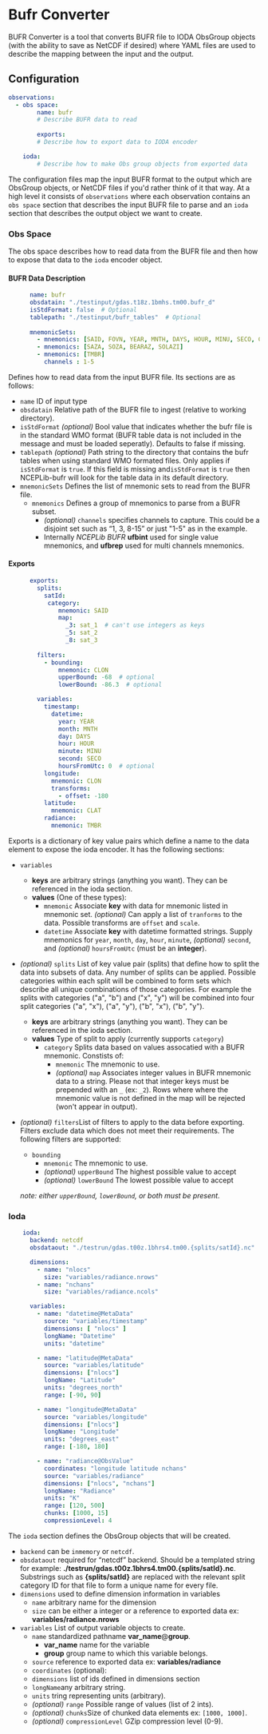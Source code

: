 # Bufr Converter

BUFR Converter is a tool that converts BUFR file to IODA ObsGroup objects (with the ability to save 
as NetCDF if desired) where YAML files are used to describe the mapping between the input and the 
output.

## Configuration

```yaml
observations:
  - obs space:
        name: bufr
        # Describe BUFR data to read
        
        exports:
        # Describe how to export data to IODA encoder

    ioda:
        # Describe how to make Obs group objects from exported data
```

The configuration files map the input BUFR format to the output which are ObsGroup objects, or 
NetCDF files if you'd rather think of it that way. At a high level it consists of `observations` 
where each observation contains an `obs space` section that describes the input BUFR file to parse
and an `ioda` section that describes the output object we want to create.

### Obs Space

The obs space describes how to read data from the BUFR file and then how to expose that data to the
`ioda` encoder object.

#### BUFR Data Description

```yaml
      name: bufr
      obsdatain: "./testinput/gdas.t18z.1bmhs.tm00.bufr_d"
      isStdFormat: false  # Optional
      tablepath: "./testinput/bufr_tables"  # Optional
        
      mnemonicSets:
        - mnemonics: [SAID, FOVN, YEAR, MNTH, DAYS, HOUR, MINU, SECO, CLAT, CLON, CLATH, CLONH, HOLS]
        - mnemonics: [SAZA, SOZA, BEARAZ, SOLAZI]
        - mnemonics: [TMBR]
          channels : 1-5
```

Defines how to read data from the input BUFR file. Its sections are as follows:

* `name` ID of input type
* `obsdatain` Relative path of the BUFR file to ingest (relative to working directory).
* `isStdFormat` _(optional)_ Bool value that indicates whether the bufr file is in the standard WMO 
   format (BUFR table data is not included in the message and must be loaded seperatly). Defaults
   to false if missing.
* `tablepath` _(optional)_ Path string to the directory that contains the bufr tables when using 
   standard WMO formated files. Only applies if `isStdFormat` is `true`. If this field is missing 
   and`isStdFormat` is `true` then NCEPLib-bufr will look for the table data in its default
   directory.
* `mnemonicSets` Defines the list of mnemonic sets to read from the BUFR file.
  * `mnemonics` Defines a group of mnemonics to parse from a BUFR subset. 
    * _(optional)_ `channels` specifies channels to capture. This could be a disjoint set such as 
      “1, 3, 8-15” or just "1-5" as in the example.
    * Internally _NCEPLib BUFR_ **ufbint** used for single value mnemonics, and **ufbrep** used for 
      multi channels mnemonics.

#### Exports

```yaml
      exports:
        splits:
          satId:
           category:
              mnemonic: SAID
              map: 
                _3: sat_1  # can't use integers as keys
                _5: sat_2
                _8: sat_3
                
        filters:
          - bounding:
              mnemonic: CLON
              upperBound: -68  # optional
              lowerBound: -86.3  # optional

        variables:
          timestamp:
            datetime:
              year: YEAR
              month: MNTH
              day: DAYS
              hour: HOUR
              minute: MINU
              second: SECO
              hoursFromUtc: 0  # optional
          longitude:
            mnemonic: CLON
            transforms:
              - offset: -180
          latitude:
            mnemonic: CLAT
          radiance:
            mnemonic: TMBR
```
Exports is a dictionary of key value pairs which define a name to the data element to expose the 
ioda encoder. It has the following sections:


* `variables`
  * **keys** are arbitrary strings (anything you want). They can be referenced in the ioda section.
  * **values** (One of these types):
    * `mnemonic` Associate **key** with data for mnemonic listed in mnemonic set. _(optional)_ Can 
      apply a list of `tranforms` to the data. Possible transforms are `offset` and `scale`.
    * `datetime` Associate **key** with datetime formatted strings. Supply mnemonics for `year`, 
      `month`, `day`, `hour`, `minute`, _(optional)_ `second`, and _(optional)_ `hoursFromUtc` (must
      be an **integer**).
      

* _(optional)_ `splits` List of key value pair (splits) that define how to split the data into 
  subsets of data. Any number of splits can be applied. Possible categories within each split will 
  be combined to form sets which describe all unique combinations of those categories. For example 
  the splits with categories ("a", "b") and ("x", "y") will be combined into four split categories 
  ("a", "x"), ("a", "y"), ("b", "x"), ("b", "y").
  * **keys** are arbitrary strings (anything you want). They can be referenced in the ioda section.
  * **values** Type of split to apply (currently supports `category`)
    * `category` Splits data based on values assocatied with a BUFR mnemonic. Constists of:
      * `mnemonic` The mnemonic to use.
      * _(optional)_ `map` Associates integer values in BUFR mnemonic data to a string. Please not 
        that integer keys must be prepended with an `_` (ex: `_2`). Rows where where the mnemonic 
        value is not defined in the map will be rejected (won't appear in output).
  

* _(optional)_ `filters`List of filters to apply to the data before exporting. Filters exclude data
  which does not meet their requirements. The following filters are supported:
    * `bounding`
      * `mnemonic` The mnemonic to use.
      * _(optional)_ `upperBound` The highest possible value to accept
      * _(optional)_ `lowerBound` The lowest possible value to accept
  
    _note: either `upperBound`, `lowerBound`, or both must be present._
        

### Ioda

```yaml
    ioda:
      backend: netcdf
      obsdataout: "./testrun/gdas.t00z.1bhrs4.tm00.{splits/satId}.nc"

      dimensions:
        - name: "nlocs"
          size: "variables/radiance.nrows"
        - name: "nchans"
          size: "variables/radiance.ncols"

      variables:
        - name: "datetime@MetaData"
          source: "variables/timestamp"
          dimensions: [ "nlocs" ]
          longName: "Datetime"
          units: "datetime"

        - name: "latitude@MetaData"
          source: "variables/latitude"
          dimensions: ["nlocs"]
          longName: "Latitude"
          units: "degrees_north"
          range: [-90, 90]

        - name: "longitude@MetaData"
          source: "variables/longitude"
          dimensions: ["nlocs"]
          longName: "Longitude"
          units: "degrees_east"
          range: [-180, 180]

        - name: "radiance@ObsValue"
          coordinates: "longitude latitude nchans"
          source: "variables/radiance"
          dimensions: ["nlocs", "nchans"]
          longName: "Radiance"
          units: "K"
          range: [120, 500]
          chunks: [1000, 15]
          compressionLevel: 4
```

The `ioda` section defines the ObsGroup objects that will be created. 

* `backend` can be `inmemory` or `netcdf`.
* `obsdataout` required for “netcdf” backend. Should be a templated string for example: 
  **./testrun/gdas.t00z.1bhrs4.tm00.{splits/satId}.nc**. Substrings such as **{splits/satId}** are 
  replaced with the relevant split category ID for that file to form a unique name for every file.
* `dimensions` used to define dimension information in variables
    * `name` arbitrary name for the dimension
    * `size` can be either a integer or a reference to exported data ex: 
      **variables/radiance.nrows**
* `variables` List of output variable objects to create.
  * `name` standardized pathname **var_name**@**group**. 
    * **var_name** name for the variable
    * **group** group name to which this variable belongs.
  * `source` reference to exported data ex: **variables/radiance**
  * `coordinates` (optional):
  * `dimensions` list of ids defined in dimensions section
  * `longName`any arbitrary string.
  * `units` tring representing units (arbitrary).
  * _(optional)_ `range` Possible range of values (list of 2 ints).
  * _(optional)_ `chunks`Size of chunked data elements ex: `[1000, 1000]`.
  * _(optional)_ `compressionLevel` GZip compression level (0-9).
  
